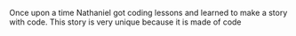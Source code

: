 Once upon a time Nathaniel got coding lessons and learned to make a story with code.
This story is very unique because it is made of code
